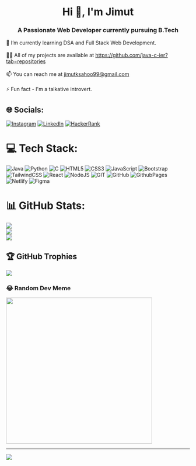 <h1 align="center">Hi 👋, I'm Jimut</h1>
<h3 align="center">A Passionate Web Developer currently pursuing B.Tech</h3>

[🔭 I’m currently working as an intern at the Zoological Survey of India.<br><br>]: #

🌱 I’m currently learning DSA and Full Stack Web Development.<br><br>👨‍💻 All of my projects are available at https://github.com/java-c-ier?tab=repositories<br><br>📫 You can reach me at jimutksahoo99@gmail.com<br><br>⚡ Fun fact - I'm a talkative introvert.


## 🌐 Socials:
[![Instagram](https://img.shields.io/badge/Instagram-%23E4405F.svg?logo=Instagram&logoColor=white)](https://instagram.com/_jimut_) [![LinkedIn](https://img.shields.io/badge/LinkedIn-%230077B5.svg?logo=linkedin&logoColor=white)](https://www.linkedin.com/in/jimut-kumar-sahoo/) [![HackerRank](https://img.shields.io/badge/HackerRank-dark%20green.svg?logo=hackerrank&logoColor=white)](https://www.hackerrank.com/profile/jimutsahoo)

# 💻 Tech Stack:
![Java](https://img.shields.io/badge/java-%23ED8B00.svg?style=for-the-badge&logo=openjdk&logoColor=white) ![Python](https://img.shields.io/badge/python-3670A0?style=for-the-badge&logo=python&logoColor=ffdd54) ![C](https://img.shields.io/badge/c-%2300599C.svg?style=for-the-badge&logo=c&logoColor=white) ![HTML5](https://img.shields.io/badge/html5-%23E34F26.svg?style=for-the-badge&logo=html5&logoColor=white) ![CSS3](https://img.shields.io/badge/css3-%231572B6.svg?style=for-the-badge&logo=css3&logoColor=white) ![JavaScript](https://img.shields.io/badge/javascript-%23323330.svg?style=for-the-badge&logo=javascript&logoColor=%23F7DF1E) ![Bootstrap](https://img.shields.io/badge/bootstrap-%238511FA.svg?style=for-the-badge&logo=bootstrap&logoColor=white) ![TailwindCSS](https://img.shields.io/badge/tailwindcss-%2338B2AC.svg?style=for-the-badge&logo=tailwind-css&logoColor=white) ![React](https://img.shields.io/badge/react-%2320232a.svg?style=for-the-badge&logo=react&logoColor=%2361DAFB) ![NodeJS](https://img.shields.io/badge/node.js-6DA55F?style=for-the-badge&logo=node.js&logoColor=white) ![GIT](https://img.shields.io/badge/Git-fc6d26?style=for-the-badge&logo=git&logoColor=white) ![GitHub](https://img.shields.io/badge/github-%23121011.svg?style=for-the-badge&logo=github&logoColor=white) ![GithubPages](https://img.shields.io/badge/github%20pages-121013?style=for-the-badge&logo=github&logoColor=white) ![Netlify](https://img.shields.io/badge/netlify-%23000000.svg?style=for-the-badge&logo=netlify&logoColor=#00C7B7) ![Figma](https://img.shields.io/badge/figma-%23F24E1E.svg?style=for-the-badge&logo=figma&logoColor=white)
# 📊 GitHub Stats:
![](https://github-readme-stats.vercel.app/api?username=java-c-ier&theme=monokai&hide_border=false&include_all_commits=false&count_private=true)<br/>
![](https://github-readme-streak-stats.herokuapp.com/?user=java-c-ier&theme=monokai&hide_border=false)<br/>
![](https://github-readme-stats.vercel.app/api/top-langs/?username=java-c-ier&theme=monokai&hide_border=false&include_all_commits=false&count_private=true&layout=compact)

## 🏆 GitHub Trophies
![](https://github-profile-trophy.vercel.app/?username=java-c-ier&theme=radical&no-frame=false&no-bg=true&margin-w=4)

### 😂 Random Dev Meme
<img src='https://randommeme-five.vercel.app/' style="height: 400px;"/>

---
[![](https://visitcount.itsvg.in/api?id=java-c-ier&icon=9&color=3)](https://visitcount.itsvg.in)

<!-- Proudly created with GPRM ( https://gprm.itsvg.in ) -->
